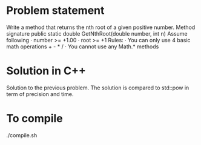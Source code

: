 Problem statement
=================
Write a method that returns the nth root of a given positive number.
Method signature
public static double GetNthRoot(double number, int n)
Assume following
·         number >= +1.00
·         root   >= +1
Rules:
·         You can only use 4 basic math operations + - * /
·         You cannot use any Math.* methods

Solution in C++
===============
Solution to the previous problem. The solution is compared to std::pow in term of precision and time.

To compile
==========
./compile.sh